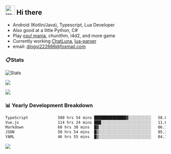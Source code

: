 ## <img alt="wave" src="https://raw.githubusercontent.com/MartinHeinz/MartinHeinz/master/wave.gif" width="30px"> Hi there

- Android (Kotlin/Java), Typescript, Lua Developer
- Also good at a little Python, C#
- Play [osu! mania](https://osu.ppy.sh/users/29808669), chunithm, l4d2, and more game
- Currently working [ChatLuna](https://github.com/ChatLunaLab), [lua-parser](https://github.com/dingyi222666/lua-parser)
- email: [dingyi222666@foxmail.com](mailto:dingyi222666@foxmail.com)

### 📋Stats

![Stats](https://github-readme-stats.vercel.app/api?username=dingyi222666&show_icons=true&icon_color=47A69E&title_color=47A69E&count_private=true)    

![](https://api.githubtrends.io/user/svg/dingyi222666/langs?time_range=one_year&include_private=True&loc_metric=changed&theme=classic)

![](http://github-profile-summary-cards.vercel.app/api/cards/productive-time?username=dingyi222666&theme=nord_dark&utcOffset=8)


### 📊 Yearly Development Breakdown

<!--START_SECTION:waka-->

```txt
TypeScript             580 hrs 54 mins ██████████████▓░░░░░░░░░░   58.88 %
Vue.js                 114 hrs 24 mins ███░░░░░░░░░░░░░░░░░░░░░░   11.60 %
Markdown               60 hrs 38 mins  █▓░░░░░░░░░░░░░░░░░░░░░░░   06.15 %
JSON                   50 hrs 54 mins  █▒░░░░░░░░░░░░░░░░░░░░░░░   05.16 %
YAML                   46 hrs 55 mins  █▒░░░░░░░░░░░░░░░░░░░░░░░   04.76 %
```
<!--END_SECTION:waka-->

![](https://komarev.com/ghpvc/?username=dingyi222666)
